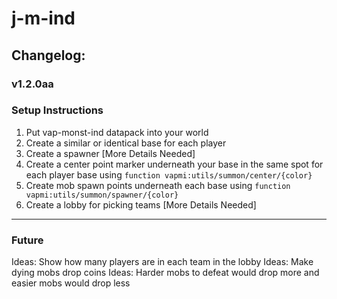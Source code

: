 # j-m-ind

## Changelog:

### v1.2.0aa

### Setup Instructions
1. Put vap-monst-ind datapack into your world
1. Create a similar or identical base for each player
1. Create a spawner [More Details Needed]
1. Create a center point marker underneath your base in the same spot for each player base using `function vapmi:utils/summon/center/{color}`
1. Create mob spawn points underneath each base using `function vapmi:utils/summon/spawner/{color}`
1. Create a lobby for picking teams [More Details Needed]

---

### Future
Ideas: Show how many players are in each team in the lobby
Ideas: Make dying mobs drop coins
Ideas: Harder mobs to defeat would drop more and easier mobs would drop less

